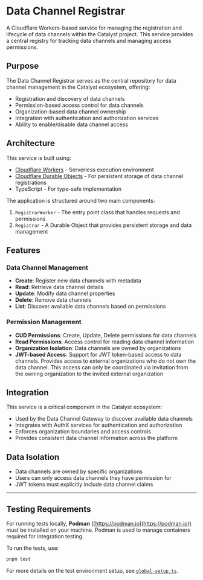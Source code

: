 # Data Channel Registrar

A Cloudflare Workers-based service for managing the registration and lifecycle of data channels within the Catalyst project. This service provides a central registry for tracking data channels and managing access permissions.

## Purpose

The Data Channel Registrar serves as the central repository for data channel management in the Catalyst ecosystem, offering:

- Registration and discovery of data channels
- Permission-based access control for data channels
- Organization-based data channel ownership
- Integration with authentication and authorization services
- Ability to enable/disable data channel access

## Architecture

This service is built using:

- [Cloudflare Workers](https://developers.cloudflare.com/workers/) - Serverless execution environment
- [Cloudflare Durable Objects](https://developers.cloudflare.com/durable-objects/) - For persistent storage of data channel registrations
- TypeScript - For type-safe implementation

The application is structured around two main components:

1. `RegistrarWorker` - The entry point class that handles requests and permissions
2. `Registrar` - A Durable Object that provides persistent storage and data management

## Features

### Data Channel Management

- **Create**: Register new data channels with metadata
- **Read**: Retrieve data channel details
- **Update**: Modify data channel properties
- **Delete**: Remove data channels
- **List**: Discover available data channels based on permissions

### Permission Management

- **CUD Permissions**: Create, Update, Delete permissions for data channels
- **Read Permissions**: Access control for reading data channel information
- **Organization Isolation**: Data channels are owned by organizations
- **JWT-based Access**: Support for JWT token-based access to data channels. Provides access to external organizations who do not own the data channel. This access can only be coordinated via invitation from the owning organization to the invited external organization

## Integration

This service is a critical component in the Catalyst ecosystem:

- Used by the Data Channel Gateway to discover available data channels
- Integrates with AuthX services for authentication and authorization
- Enforces organization boundaries and access controls
- Provides consistent data channel information across the platform

## Data Isolation

- Data channels are owned by specific organizations
- Users can only access data channels they have permission for
- JWT tokens must explicitly include data channel claims

---

## Testing Requirements

For running tests locally, **Podman** ([https://podman.io](https://podman.io)) must be installed on your machine. Podman is used to manage containers required for integration testing.

To run the tests, use:

```sh
pnpm test
```

For more details on the test environment setup, see [`global-setup.ts`](./global-setup.ts).
